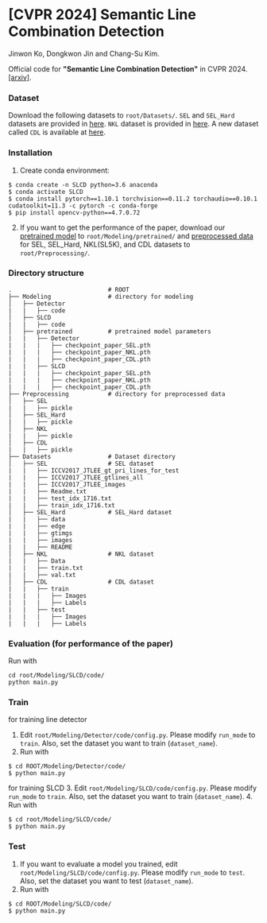 # [CVPR 2024] Semantic Line Combination Detection

Jinwon Ko, Dongkwon Jin and Chang-Su Kim.

Official code for **"Semantic Line Combination Detection"** in CVPR 2024.
[[arxiv]](http://arxiv.org/abs/2404.18399).

### Dataset
Download the following datasets to ```root/Datasets/```.
```SEL``` and ```SEL_Hard``` datasets are provided in [here](https://github.com/dongkwonjin/Semantic-Line-DRM). ```NKL``` dataset is provided in [here](https://kaizhao.net/nkl). A new dataset called ```CDL``` is available at [here](https://drive.google.com/file/d/1uzzaPaD-lsX10_eKtsPwLqYwkcGhyLKp/view?usp=drive_link).

### Installation
1. Create conda environment:
```
$ conda create -n SLCD python=3.6 anaconda
$ conda activate SLCD
$ conda install pytorch==1.10.1 torchvision==0.11.2 torchaudio==0.10.1 cudatoolkit=11.3 -c pytorch -c conda-forge
$ pip install opencv-python==4.7.0.72
```

2. If you want to get the performance of the paper, download our [pretrained model](https://drive.google.com/file/d/1ZjuNuoRl9xCARBW6nhzua95WPQdCnRMx/view?usp=drive_link) to ```root/Modeling/pretrained/``` and [preprocessed data](https://drive.google.com/file/d/1xax-MNFA1cdMhEg23ln4ZLqOd02HytlW/view?usp=drive_link) for SEL, SEL_Hard, NKL(SL5K), and CDL datasets to ```root/Preprocessing/```.

### Directory structure
    .                           # ROOT
    ├── Modeling                # directory for modeling
    │   ├── Detector
    |   |   ├── code            
    │   ├── SLCD           
    |   |   ├── code            
    │   ├── pretrained          # pretrained model parameters      
    |   |   ├── Detector      
    |   |   |   ├── checkpoint_paper_SEL.pth
    |   |   |   ├── checkpoint_paper_NKL.pth
    |   |   |   ├── checkpoint_paper_CDL.pth
    |   |   ├── SLCD   
    |   |   |   ├── checkpoint_paper_SEL.pth
    |   |   |   ├── checkpoint_paper_NKL.pth
    |   |   |   ├── checkpoint_paper_CDL.pth    
    ├── Preprocessing           # directory for preprocessed data
    │   ├── SEL                 
    |   |   ├── pickle             
    │   ├── SEL_Hard            
    |   |   ├── pickle             
    │   ├── NKL                 
    |   |   ├── pickle             
    │   ├── CDL                 
    |   |   ├── pickle             
    ├── Datasets                # Dataset directory
    │   ├── SEL                 # SEL dataset
    |   |   ├── ICCV2017_JTLEE_gt_pri_lines_for_test
    |   |   ├── ICCV2017_JTLEE_gtlines_all
    |   |   ├── ICCV2017_JTLEE_images
    |   |   ├── Readme.txt
    |   |   ├── test_idx_1716.txt
    |   |   ├── train_idx_1716.txt
    │   ├── SEL_Hard            # SEL_Hard dataset
    |   |   ├── data
    |   |   ├── edge
    |   |   ├── gtimgs
    |   |   ├── images
    |   |   ├── README
    │   ├── NKL                 # NKL dataset
    |   |   ├── Data
    |   |   ├── train.txt
    |   |   ├── val.txt  
    │   ├── CDL                 # CDL dataset
    |   |   ├── train           
    |   |   |   ├── Images
    |   |   |   ├── Labels
    |   |   ├── test            
    |   |   |   ├── Images
    |   |   |   ├── Labels


### Evaluation (for performance of the paper)
Run with
```
cd root/Modeling/SLCD/code/
python main.py
```

### Train
for training line detector
1. Edit `root/Modeling/Detector/code/config.py`. Please modify `run_mode` to `train`. Also, set the dataset you want to train (`dataset_name`).
2. Run with
```
$ cd ROOT/Modeling/Detector/code/
$ python main.py
```

for training SLCD
3. Edit `root/Modeling/SLCD/code/config.py`. Please modify `run_mode` to `train`. Also, set the dataset you want to train (`dataset_name`).
4. Run with
```
$ cd root/Modeling/SLCD/code/
$ python main.py
```

### Test
1. If you want to evaluate a model you trained, edit `root/Modeling/SLCD/code/config.py`. Please modify `run_mode` to `test`. Also, set the dataset you want to test (`dataset_name`).
2. Run with
```
$ cd ROOT/Modeling/SLCD/code/
$ python main.py
```

